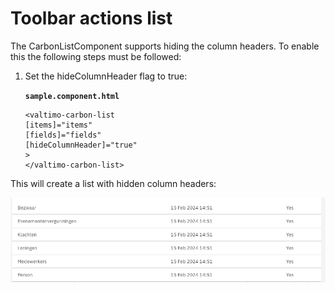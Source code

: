 # Toolbar actions list

The CarbonListComponent supports hiding the column headers. To enable this the following steps must be followed:

1.  Set the hideColumnHeader flag to true:

    **`sample.component.html`**

    ```angular2html
    <valtimo-carbon-list
    [items]="items"
    [fields]="fields"
    [hideColumnHeader]="true"
    >
    </valtimo-carbon-list>
    ```

This will create a list with hidden column headers:

![list-without-header.png](../../../reference/user-interface/components/valtimo-carbon-list/img/list-with-hidden-header.png)
